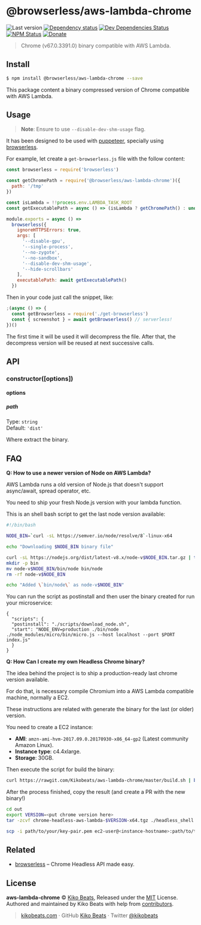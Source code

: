 # @browserless/aws-lambda-chrome

![Last version](https://img.shields.io/github/tag/Kikobeats/aws-lambda-chrome.svg?style=flat-square)
[![Dependency status](https://img.shields.io/david/Kikobeats/aws-lambda-chrome.svg?style=flat-square)](https://david-dm.org/@browserless/aws-lambda-chrome)
[![Dev Dependencies Status](https://img.shields.io/david/dev/Kikobeats/aws-lambda-chrome.svg?style=flat-square)](https://david-dm.org/@browserless/aws-lambda-chrome#info=devDependencies)
[![NPM Status](https://img.shields.io/npm/dm/@browserless/aws-lambda-chrome.svg?style=flat-square)](https://www.npmjs.org/package/aws-lambda-chrome)
[![Donate](https://img.shields.io/badge/donate-paypal-blue.svg?style=flat-square)](https://paypal.me/microlinkhq)

> Chrome (v67.0.3391.0) binary compatible with AWS Lambda.

## Install

```bash
$ npm install @browserless/aws-lambda-chrome --save
```

This package content a binary compressed version of Chrome compatible with AWS Lambda.

## Usage

> **Note**: Ensure to use `--disable-dev-shm-usage` flag.

It has been designed to be used with [puppeteer](https://github.com/GoogleChrome/puppeteer), specially using [browserless](https://github.com/Kikobeats/browserless).

For example, let create a `get-browserless.js` file with the follow content:

```js
const browserless = require('browserless')

const getChromePath = require('@browserless/aws-lambda-chrome')({
  path: '/tmp'
})

const isLambda = !!process.env.LAMBDA_TASK_ROOT
const getExecutablePath = async () => (isLambda ? getChromePath() : undefined)

module.exports = async () =>
  browserless({
    ignoreHTTPSErrors: true,
    args: [
      '--disable-gpu',
      '--single-process',
      '--no-zygote',
      '--no-sandbox',
      '--disable-dev-shm-usage',
      '--hide-scrollbars'
    ],
    executablePath: await getExecutablePath()
  })
```

Then in your code just call the snippet, like:

```js
;(async () => {
  const getBrowserless = require('./get-browserless')
  const { screenshot } = await getBrowserless() // serverless!
})()
```

The first time it will be used it will decompress the file. After that, the decompress version will be reused at next successive calls.

## API

### constructor([options])

#### options

##### path

Type: `string`<br>
Default: `'dist'`

Where extract the binary.

## FAQ

**Q: How to use a newer version of Node on AWS Lambda?**

AWS Lambda runs a old version of Node.js that doesn't support async/await, spread operator, etc.

You need to ship your fresh Node.js version with your lambda function.

This is an shell bash script to get the last node version available:


```bash
#!/bin/bash

NODE_BIN=`curl -sL https://semver.io/node/resolve/8`-linux-x64

echo "Downloading $NODE_BIN binary file"

curl -sL https://nodejs.org/dist/latest-v8.x/node-v$NODE_BIN.tar.gz | tar -xz
mkdir -p bin
mv node-v$NODE_BIN/bin/node bin/node
rm -rf node-v$NODE_BIN

echo "Added \`bin/node\` as node-v$NODE_BIN"
```

You can run the script as postinstall and then user the binary created for run your microservice:

```
{
  "scripts": {
  "postinstall": "./scripts/download_node.sh",
  "start": "NODE_ENV=production ./bin/node ./node_modules/micro/bin/micro.js --host localhost --port $PORT index.js"
  }
}
```

**Q: How Can I create my own Headless Chrome binary?**

The idea behind the project is to ship a production-ready last chrome version available.

For do that, is necessary compile Chromium into a AWS Lambda compatible machine, normally a EC2.

These instructions are related with generate the binary for the last (or older) version.

You need to create a EC2 instance:

- **AMI**: `amzn-ami-hvm-2017.09.0.20170930-x86_64-gp2` (Latest community Amazon Linux).
- **Instance type**: c4.4xlarge.
- **Storage**: 30GB.

Then execute the script for build the binary:


```sh
curl https://rawgit.com/Kikobeats/aws-lambda-chrome/master/build.sh | bash
```

After the process finished, copy the result (and create a PR with the new binary!)


```bash
cd out
export VERSION=<put chrome version here>
tar -zcvf chrome-headless-aws-lambda-$VERSION-x64.tgz ./headless_shell

scp -i path/to/your/key-pair.pem ec2-user@<instance-hostname>:path/to/tarball ./
```

## Related

- [browserless](https://github.com/Kikobeats/browserless) – Chrome Headless API made easy.

## License

**aws-lambda-chrome** © [Kiko Beats](https://kikobeats.com), Released under the [MIT](https://github.com/microlinkhq/@aws-lambda-chrome/blob/master/LICENSE.md) License.<br>
Authored and maintained by Kiko Beats with help from [contributors](https://github.com/microlinkhq/@aws-lambda-chrome/contributors).

> [kikobeats.com](https://kikobeats.com) · GitHub [Kiko Beats](https://github.com/kikobeats) · Twitter [@kikobeats](https://twitter.com/kikobeats)
